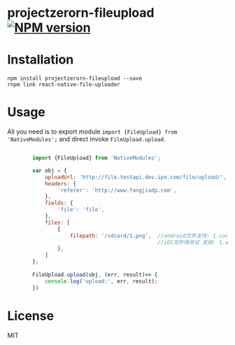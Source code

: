 # projectzerorn-fileupload  [![NPM version](https://img.shields.io/npm/v/react-native-fileupload.svg?style=flat-square)](https://www.npmjs.com/package/projectzerorn-fileupload)


# Installation

```
npm install projectzerorn-fileupload --save
rnpm link react-native-file-uploader
```

# Usage
All you need is to export module `import {FileUpload} from 'NativeModules';` and direct invoke `FileUpload.upload`.

```javascript

		import {FileUpload} from 'NativeModules';

		var obj = {
            uploadUrl: 'http://file.testapi.dev.ipo.com/file/upload/',
            headers: {
                'referer': 'http://www.fangjiadp.com',
            },
            fields: {
                'file': 'file',
            },
            files: [
                {
                    filepath: '/sdcard/1.png',  //android文件支持: 1.content: 2.file: 3.绝对路径
                                                //iOS文件待测试 支持: 1.assets-library:  2.data:  3.file: 4.绝对路径
                },
            ]
        };
        
        FileUpload.upload(obj, (err, result)=> {
            console.log('upload:', err, result);
		})
```

# License

MIT
